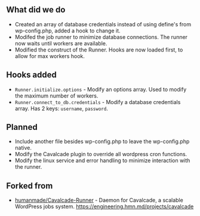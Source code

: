 ## What did we do
- Created an array of database credentials instead of using define's from wp-config.php, added a hook to change it.
- Modifed the job runner to minimize database connections. The runner now waits until workers are available.
- Modified the construct of the Runner. Hooks are now loaded first, to allow for max workers hook.

## Hooks added
- `Runner.initialize.options` - Modify an options array. Used to modify the maximum number of workers.
- `Runner.connect_to_db.credentials` - Modify a database credentials array. Has 2 keys: `username`, `password`.

## Planned
- Include another file besides wp-config.php to leave the wp-config.php native.
- Modify the Cavalcade plugin to override all wordpress cron functions.
- Modify the linux service and error handling to minimize interaction with the runner.

## Forked from
- [humanmade/Cavalcade-Runner](https://github.com/humanmade/Cavalcade-Runner) - Daemon for Cavalcade, a scalable WordPress jobs system. https://engineering.hmn.md/projects/cavalcade
